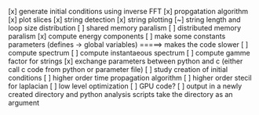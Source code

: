 [x] generate initial conditions using inverse FFT
[x] propgatation algorithm
[x] plot slices
[x] string detection
[x] string plotting
[~] string length and loop size distribution
[ ] shared memory paralism
[ ] distributed memory paralism
[x] compute energy components
[ ] make some constants parameters (defines -> global variables) =====> makes the code slower
[ ] compute spectrum
[ ] compute instantaeous spectrum
[ ] compute gamme factor for strings
[x] exchange parameters between python and c (either call c code from python or parameter file)
[ ] study creation of initial conditions
[ ] higher order time propagation algorithm
[ ] higher order stecil for laplacian
[ ] low level optimization
[ ] GPU code?
[ ] output in a newly created directory and python analysis scripts take the directory as an argument
